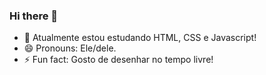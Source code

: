 ### Hi there 👋

- 🌱 Atualmente estou estudando HTML, CSS e Javascript!
- 😄 Pronouns: Ele/dele.
- ⚡ Fun fact: Gosto de desenhar no tempo livre!
